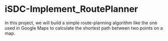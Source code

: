 # iSDC-Implement_RoutePlanner
In this project, we will build a simple route-planning algorithm like the one used in Google Maps to calculate the shortest path between two points on a map.
